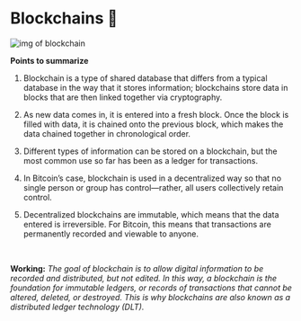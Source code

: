 # Blockchains 🔗

<img src="https://www.spheregen.com/wp-content/uploads/2019/04/blockchain.png" alt="img of blockchain" />

<br>

**Points to summarize**

1. Blockchain is a type of shared database that differs from a typical database in the way that it stores information; blockchains store data in blocks that are then linked together via cryptography.

2. As new data comes in, it is entered into a fresh block. Once the block is filled with data, it is chained onto the previous block, which makes the data chained together in chronological order.

3. Different types of information can be stored on a blockchain, but the most common use so far has been as a ledger for transactions.

4. In Bitcoin’s case, blockchain is used in a decentralized way so that no single person or group has control—rather, all users collectively retain control.

5. Decentralized blockchains are immutable, which means that the data entered is irreversible. For Bitcoin, this means that transactions are permanently recorded and viewable to anyone.

<br>

**Working:**
_*The goal of blockchain is to allow digital information to be recorded and distributed, but not edited. In this way, a blockchain is the foundation for immutable ledgers, or records of transactions that cannot be altered, deleted, or destroyed. This is why blockchains are also known as a distributed ledger technology (DLT).*_
